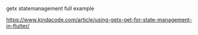 getx statemanagement full example

https://www.kindacode.com/article/using-getx-get-for-state-management-in-flutter/
